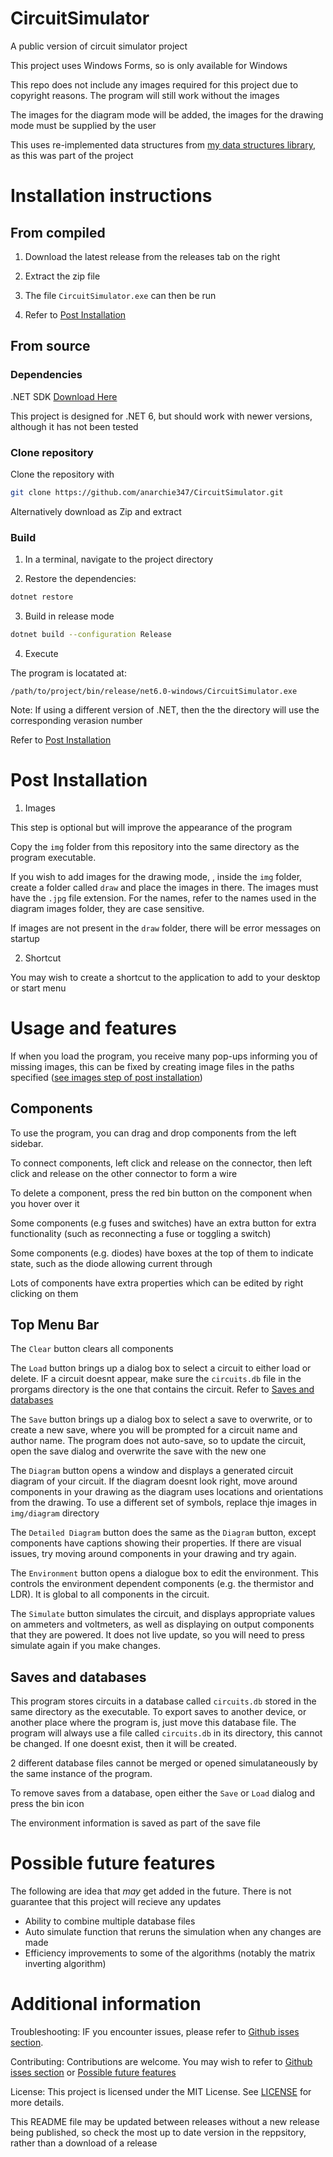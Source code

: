 # CircuitSimulator

A public version of circuit simulator project

This project uses Windows Forms, so is only available for Windows

This repo does not include any images required for this project due to copyright reasons. The program will still work without the images

The images for the diagram mode will be added, the images for the drawing mode must be supplied by the user

This uses re-implemented data structures from [my data structures library](https://www.nuget.org/packages/Anarchie.DataStructsLib/1.0.0), as this was part of the project


# Installation instructions

## From compiled

1. Download the latest release from the releases tab on the right

2. Extract the zip file

3. The file `CircuitSimulator.exe` can then be run

4. Refer to [Post Installation](#post-installation)

## From source

### Dependencies

.NET SDK [Download Here](https://dotnet.microsoft.com/en-us/download)

This project is designed for .NET 6, but should work with newer versions, although it has not been tested

### Clone repository

Clone the repository with

```bash
git clone https://github.com/anarchie347/CircuitSimulator.git
```
Alternatively download as Zip and extract

### Build

1. In a terminal, navigate to the project directory

2. Restore the dependencies:

```bash
dotnet restore
```

3. Build in release mode

```bash
dotnet build --configuration Release
```

4. Execute

The program is locatated at:

```
/path/to/project/bin/release/net6.0-windows/CircuitSimulator.exe
```

Note: If using a different version of .NET, then the the directory will use the corresponding verasion number

Refer to [Post Installation](#post-installation)

# Post Installation

1. Images

This step is optional but will improve the appearance of the program
  
Copy the `img` folder from this repository into the same directory as the program executable.

If you wish to add images for the drawing mode, , inside the `img` folder, create a folder called `draw` and place the images in there. The images must have the `.jpg` file extension. For the names, refer to the names used in the diagram images folder, they are case sensitive.

If images are not present in the `draw` folder, there will be error messages on startup


2. Shortcut

You may wish to create a shortcut to the application to add to your desktop or start menu



# Usage and features

If when you load the program, you receive many pop-ups informing you of missing images, this can be fixed by creating image files in the paths specified ([see images step of post installation](#post-installation))

## Components 

To use the program, you can drag and drop components from the left sidebar.

To connect components, left click and release on the connector, then left click and release on the other connector to form a wire

To delete a component, press the red bin button on the component when you hover over it

Some components (e.g fuses and switches) have an extra button for extra functionality (such as reconnecting a fuse or toggling a switch)

Some components (e.g. diodes) have boxes at the top of them to indicate state, such as the diode allowing current through

Lots of components have extra properties which can be edited by right clicking on them

## Top Menu Bar

The `Clear` button clears all components

The `Load` button brings up a dialog box to select a circuit to either load or delete. IF a circuit doesnt appear, make sure the `circuits.db` file in the prorgams directory is the one that contains the circuit. Refer to [Saves and databases](#saves-and-databases)

The `Save` button brings up a dialog box to select a save to overwrite, or to create a new save, where you will be prompted for a circuit name and author name. The program does not auto-save, so to update the circuit, open the save dialog and overwrite the save with the new one

The `Diagram` button opens a window and displays a generated circuit diagram of your circuit. If the diagram doesnt look right, move around components in your drawing as the diagram uses locations and orientations from the drawing. To use a different set of symbols, replace thje images in `img/diagram` directory

The `Detailed Diagram` button does the same as the `Diagram` button, except components have captions showing their properties. If there are visual issues, try moving around components in your drawing and try again.

The `Environment` button opens a dialogue box to edit the environment. This controls the environment dependent components (e.g. the thermistor and LDR). It is global to all components in the circuit.

The `Simulate` button simulates the circuit, and displays appropriate values on ammeters and voltmeters, as well as displaying on output components that they are powered. It does not live update, so you will need to press simulate again if you make changes.

## Saves and databases

This program stores circuits in a database called `circuits.db` stored in the same directory as the executable. To export saves to another device, or another place where the program is, just move this database file. The program will always use a file called `circuits.db` in its directory, this cannot be changed. If one doesnt exist, then it will be created.

2 different database files cannot be merged or opened simulataneously by the same instance of the program.

To remove saves from a database, open either the `Save` or `Load` dialog and press the bin icon

The environment information is saved as part of the save file

# Possible future features

The following are idea that *may* get added in the future. There is not guarantee that this project will recieve any updates

- Ability to combine multiple database files
- Auto simulate function that reruns the simulation when any changes are made
- Efficiency improvements to some of the algorithms (notably the matrix inverting algorithm)

# Additional information

Troubleshooting: IF you encounter issues, please refer to [Github isses section](https://github.com/anarchie347/CircuitSimulator/issues).

Contributing: Contributions are welcome. You may wish to refer to [Github isses section](https://github.com/anarchie347/CircuitSimulator/issues) or [Possible future features](#possible-future-features)

License: This project is licensed under the MIT License. See [LICENSE](https://github.com/anarchie347/CircuitSimulator/blob/main/LICENSE.txt) for more details.

This README file may be updated between releases without a new release being published, so check the most up to date version in the reppsitory, rather than a download of a release
